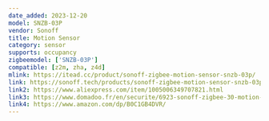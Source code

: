 ```yaml
---
date_added: 2023-12-20
model: SNZB-03P
vendor: Sonoff
title: Motion Sensor
category: sensor
supports: occupancy
zigbeemodel: ['SNZB-03P']
compatible: [z2m, zha, z4d]
mlink: https://itead.cc/product/sonoff-zigbee-motion-sensor-snzb-03p/
link: https://sonoff.tech/products/sonoff-zigbee-motion-sensor-snzb-03p
link2: https://www.aliexpress.com/item/1005006349707821.html
link3: https://www.domadoo.fr/en/securite/6923-sonoff-zigbee-30-motion-detector.html
link4: https://www.amazon.com/dp/B0C1GB4DVR/
---
```

